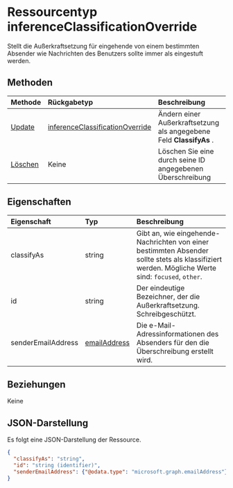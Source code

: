 # <a name="inferenceclassificationoverride-resource-type"></a>Ressourcentyp inferenceClassificationOverride

Stellt die Außerkraftsetzung für eingehende von einem bestimmten Absender wie Nachrichten des Benutzers sollte immer als eingestuft werden.


## <a name="methods"></a>Methoden

| Methode           | Rückgabetyp    |Beschreibung|
|:---------------|:--------|:----------|
|[Update](../api/inferenceclassificationoverride_update.md) | [inferenceClassificationOverride](inferenceclassificationoverride.md) |Ändern einer Außerkraftsetzung als angegebene Feld **ClassifyAs** . |
|[Löschen](../api/inferenceclassificationoverride_delete.md) | Keine |Löschen Sie eine durch seine ID angegebenen Überschreibung |

## <a name="properties"></a>Eigenschaften
| Eigenschaft     | Typ   |Beschreibung|
|:---------------|:--------|:----------|
|classifyAs|string| Gibt an, wie eingehende-Nachrichten von einer bestimmten Absender sollte stets als klassifiziert werden. Mögliche Werte sind: `focused`, `other`.|
|id|string| Der eindeutige Bezeichner, der die Außerkraftsetzung. Schreibgeschützt.|
|senderEmailAddress|[emailAddress](emailaddress.md)|Die e-Mail-Adressinformationen des Absenders für den die Überschreibung erstellt wird.|

## <a name="relationships"></a>Beziehungen
Keine


## <a name="json-representation"></a>JSON-Darstellung

Es folgt eine JSON-Darstellung der Ressource.

<!-- {
  "blockType": "resource",
  "optionalProperties": [

  ],
  "@odata.type": "microsoft.graph.inferenceClassificationOverride"
}-->

```json
{
  "classifyAs": "string",
  "id": "string (identifier)",
  "senderEmailAddress": {"@odata.type": "microsoft.graph.emailAddress"}
}

```

<!-- uuid: 8fcb5dbc-d5aa-4681-8e31-b001d5168d79
2015-10-25 14:57:30 UTC -->
<!-- {
  "type": "#page.annotation",
  "description": "inferenceClassificationOverride resource",
  "keywords": "",
  "section": "documentation",
  "tocPath": ""
}-->